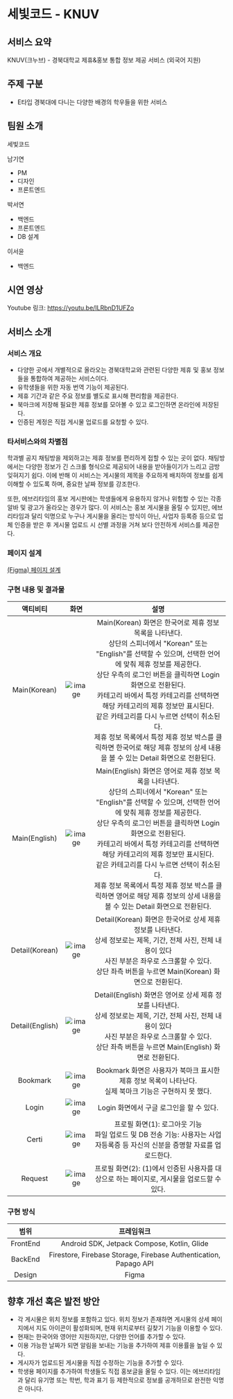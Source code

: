 # 세빛코드 - KNUV
## 서비스 요약
KNUV(크누브) - 경북대학교 제휴&홍보 통합 정보 제공 서비스 (외국어 지원)

## 주제 구분
-	E타입 경북대에 다니는 다양한 배경의 학우들을 위한 서비스

## 팀원 소개
세빛코드

남기연
- PM
- 디자인
- 프론트엔드
  
박서연
- 백엔드
- 프론트엔드
- DB 설계
  
이서윤
- 백엔드

## 시연 영상
Youtube 링크: https://youtu.be/ILRbnD1UFZo

## 서비스 소개
### 서비스 개요
- 다양한 곳에서 개별적으로 올라오는 경북대학교와 관련된 다양한 제휴 및 홍보 정보들을 통합하여 제공하는 서비스이다.
- 유학생들을 위한 자동 번역 기능이 제공된다.
- 제휴 기간과 같은 주요 정보를 별도로 표시해 편리함을 제공한다.
- 북마크에 저장해 필요한 제휴 정보를 모아볼 수 있고 로그인하면 온라인에 저장된다.
- 인증된 계정은 직접 게시물 업로드를 요청할 수 있다.

### 타서비스와의 차별점
학과별 공지 채팅방을 제외하고는 제휴 정보를 편리하게 접할 수 있는 곳이 없다.
채팅방에서는 다양한 정보가 긴 스크롤 형식으로 제공되어 내용을 받아들이기가 느리고 금방 잊혀지기 쉽다.
이에 반해 이 서비스는 게시물의 제목을 주요하게 배치하여 정보를 쉽게 이해할 수 있도록 하며,
중요한 날짜 정보를 강조한다.

또한, 에브리타임의 홍보 게시판에는 학생들에게 유용하지 않거나 위험할 수 있는 각종 알바 및 광고가 올라오는 경우가 많다.
이 서비스는 홍보 게시물을 올릴 수 있지만, 에브리타임과 달리 익명으로 누구나 게시물을 올리는 방식이 아닌,
사업자 등록증 등으로 업체 인증을 받은 후 게시물 업로드 시 선별 과정을 거쳐 보다 안전하게 서비스를 제공한다.

### 페이지 설계
[(Figma) 페이지 설계](https://www.figma.com/design/Zxm98DHbclEOrcDxeUAZQx/KNUV?node-id=0-1&t=vZYLBGWyGOduaM6v-1)

### 구현 내용 및 결과물



|액티비티|화면|설명|
|:----:|:----------:|:-----:|
|Main(Korean)|![image](https://github.com/user-attachments/assets/19536e69-3c75-4d74-aa6a-472a20f76d61)|Main(Korean) 화면은 한국어로 제휴 정보 목록을 나타낸다.<br> 상단의 스피너에서 "Korean" 또는 "English"를 선택할 수 있으며, 선택한 언어에 맞춰 제휴 정보를 제공한다.<br> 상단 우측의 로그인 버튼을 클릭하면 Login 화면으로 전환된다.<br> 카테고리 바에서 특정 카테고리를 선택하면 해당 카테고리의 제휴 정보만 표시된다.<br> 같은 카테고리를 다시 누르면 선택이 취소된다.<br> 제휴 정보 목록에서 특정 제휴 정보 박스를 클릭하면 한국어로 해당 제휴 정보의 상세 내용을 볼 수 있는 Detail 화면으로 전환된다.|
|Main(English)|![image](https://github.com/user-attachments/assets/3268e311-fa17-42ad-b91e-86cb96c41744)|Main(English) 화면은 영어로 제휴 정보 목록을 나타낸다.<br> 상단의 스피너에서 "Korean" 또는 "English"를 선택할 수 있으며, 선택한 언어에 맞춰 제휴 정보를 제공한다.<br> 상단 우측의 로그인 버튼을 클릭하면 Login 화면으로 전환된다.<br> 카테고리 바에서 특정 카테고리를 선택하면 해당 카테고리의 제휴 정보만 표시된다.<br> 같은 카테고리를 다시 누르면 선택이 취소된다.<br> 제휴 정보 목록에서 특정 제휴 정보 박스를 클릭하면 영어로 해당 제휴 정보의 상세 내용을 볼 수 있는 Detail 화면으로 전환된다.|
|Detail(Korean)|![image](https://github.com/user-attachments/assets/c5e978b1-7f5b-4e51-931e-b30ebdbd079d)|Detail(Korean) 화면은 한국어로 상세 제휴 정보를 나타낸다.<br> 상세 정보로는 제목, 기간, 전체 사진, 전체 내용이 있다<br> 사진 부분은 좌우로 스크롤할 수 있다.<br> 상단 좌측 버튼을 누르면 Main(Korean) 화면으로 전환된다.| 
|Detail(English)|![image](https://github.com/user-attachments/assets/cb798126-5636-4415-baf0-450d36ead79c)|Detail(English) 화면은 영어로 상세 제휴 정보를 나타낸다.<br> 상세 정보로는 제목, 기간, 전체 사진, 전체 내용이 있다<br> 사진 부분은 좌우로 스크롤할 수 있다.<br> 상단 좌측 버튼을 누르면 Main(English) 화면로 전환된다.|
|Bookmark|![image](https://github.com/user-attachments/assets/289d2e4a-93cb-4e09-bfac-e8f40c996b00)|Bookmark 화면은 사용자가 북마크 표시한 제휴 정보 목록이 나타난다.<br> 실제 북마크 기능은 구현하지 못 했다.|
|Login|![image](https://github.com/user-attachments/assets/34bb6249-2ced-4042-897b-53f1cfd84434)|Login 화면에서 구글 로그인을 할 수 있다.|
|Certi|![image](https://github.com/user-attachments/assets/0e1b9429-2f65-4999-86db-5ee115bdfe4a)|프로필 화면(1): 로그아웃 기능<br> 파일 업로드 및 DB 전송 기능: 사용자는 사업자등록증 등 자신의 신분을 증명할 자료를 업로드한다.|
|Request|![image](https://github.com/user-attachments/assets/a22b2509-8c23-42db-b3c0-764e03aa8a55)|프로필 화면(2): (1)에서 인증된 사용자를 대상으로 하는 페이지로, 게시물을 업로드할 수 있다.|



### 구현 방식

|범위|프레임워크|
|:----:|:----------:|
|FrontEnd|Android SDK, Jetpack Compose, Kotlin, Glide|
|BackEnd|Firestore, Firebase Storage, Firebase Authentication, Papago API|
|Design|Figma|


## 향후 개선 혹은 발전 방안
- 각 게시물은 위치 정보를 포함하고 있다. 위치 정보가 존재하면 게시물의 상세 페이지에서 지도 아이콘이 활성화되며, 현재 위치로부터 길찾기 기능을 이용할 수 있다.
- 현재는 한국어와 영어만 지원하지만, 다양한 언어를 추가할 수 있다.
- 이용 가능한 날짜가 되면 알림을 보내는 기능을 추가하여 제휴 이용률을 높일 수 있다.
- 게시자가 업로드된 게시물을 직접 수정하는 기능을 추가할 수 있다.
- 학생용 페이지를 추가하여 학생들도 직접 홍보글을 올릴 수 있다. 이는 에브리타임과 달리 유기명 또는 학번, 학과 표기 등 제한적으로 정보를 공개하므로 완전한 익명은 아니다.
